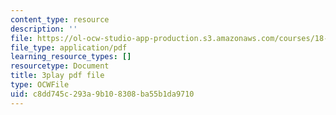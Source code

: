 ```yaml
---
content_type: resource
description: ''
file: https://ol-ocw-studio-app-production.s3.amazonaws.com/courses/18-03sc-differential-equations-fall-2011/c8dd745c293a9b108308ba55b1da9710_zmzyW1rP-hk.pdf
file_type: application/pdf
learning_resource_types: []
resourcetype: Document
title: 3play pdf file
type: OCWFile
uid: c8dd745c-293a-9b10-8308-ba55b1da9710
---
```

